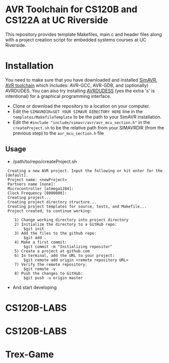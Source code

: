 # AVR Toolchain for CS120B and CS122A at UC Riverside
This repository provides template Makefiles, main.c and header files along with a project creation script for embedded systems courses at UC Riverside. 
# Installation
You need to make sure that you have downloaded and installed [SimAVR](https://github.com/buserror/simavr), [AVR toolchain](http://maxembedded.com/2015/06/setting-up-avr-gcc-toolchain-on-linux-and-mac-os-x/) which includes: AVR-GCC, AVR-GDB, and (optionally) AVRDUDES. You can also try installing [AVRDUDESS](https://github.com/zkemble/AVRDUDESS) (yes the extra 's' is intentional) for a graphical programming interface.  
 - Clone or download the repository to a location on your computer.
 - Edit the `SIMAVRDIR=SET YOUR SIMAVR DIRECTORY HERE` line in the `templates/MakefileTemplate` to be the path to your SimAVR installation.
 - Edit the `#include "include/simavr/avr/avr_mcu_section.h"` in the `createProject.sh` to be the relative path from your SIMAVRDIR (from the previous step) to the `avr_mcu_section.h` file
## Usage 
 - /path/to/repo/createProject.sh
```
 Creating a new AVR project. Input the following or hit enter for the [default].
 Project name: <newProject>
 Partners name [none]: 
 Microcontroller [atmega1284]: 
 Clock Frequency [8000000]: 
 Creating project...
 Creating project directory structure...
 Creating project templates for source, tests, and Makefile...
 Project created, to continue working: 

	1) Change working directory into project directory
	2) Initialize the directory to a GitHub repo: 
		$git init
	3) Add the files to the github repo: 
		$git add .
	4) Make a first commit: 
		$git commit -m "Initializing repositor"
	5) Create a project at github.com
	6) In terminal, add the URL to your project: 
		$git remote add origin <remote repository URL>
	7) Verify the remote repository: 
		$git remote -v
	8) Push the changes to GitHub: 
		$git push -u origin master
```
 - And start developing
# CS120B-LABS
# CS120B-LABS
# Trex-Game

